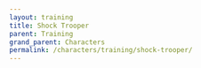 ```yaml
---
layout: training
title: Shock Trooper
parent: Training
grand_parent: Characters
permalink: /characters/training/shock-trooper/
---
```


